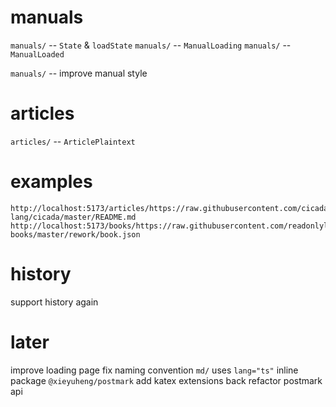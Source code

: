 # manuals

`manuals/` -- `State` & `loadState`
`manuals/` -- `ManualLoading`
`manuals/` -- `ManualLoaded`

`manuals/` -- improve manual style

# articles

`articles/` -- `ArticlePlaintext`

# examples

```
http://localhost:5173/articles/https://raw.githubusercontent.com/cicada-lang/cicada/master/README.md
http://localhost:5173/books/https://raw.githubusercontent.com/readonlylink/readonlylink-books/master/rework/book.json
```

# history

support history again

# later

improve loading page
fix naming convention
`md/` uses `lang="ts"`
inline package `@xieyuheng/postmark`
add katex extensions back
refactor postmark api
